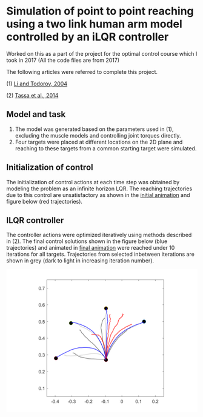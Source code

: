 # Simulation of point to point reaching using a two link human arm model controlled by an iLQR controller

Worked on this as a part of the project for the optimal control course which I took in 2017 (All the code files are from 2017)

The following articles were referred to complete this project.

(1) [Li and Todorov, 2004](https://homes.cs.washington.edu/~todorov/papers/LiICINCO04.pdf)

(2) [Tassa et al., 2014](https://homes.cs.washington.edu/~todorov/papers/TassaICRA14.pdf)

## Model and task
1. The model was generated based on the parameters used in (1), excluding the muscle models and controlling joint torques directly.
2. Four targets were placed at different locations on the 2D plane and reaching to these targets from a common starting target were simulated.

## Initialization of control
The initialization of control actions at each time step was obtained by modeling the problem as an infinite horizon LQR. The reaching trajectories due to this control are unsatisfactory as shown in the [initial animation](https://github.com/Rakshith6/ILQR_TwoLinkArm_Reaching/blob/master/AnimateLinksInitial.mp4.avi) and figure below (red trajectories). 

## ILQR controller 
The controller actions were optimized iteratively using methods described in (2). The final control solutions shown in the figure below (blue trajectories) and animated in [final animation](https://github.com/Rakshith6/ILQR_TwoLinkArm_Reaching/blob/master/AnimateLinksFinal.mp4.avi) were reached under 10 iterations for all targets. Trajectories from selected inbetween iterations are shown in grey (dark to light in increasing iteration number).

![](https://github.com/Rakshith6/ILQR_TwoLinkArm_Reaching/blob/master/Trajectory_AllTargets.png)

